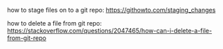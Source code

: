 how to stage files on to a git repo:
https://githowto.com/staging_changes

how to delete a file from git repo: 
https://stackoverflow.com/questions/2047465/how-can-i-delete-a-file-from-git-repo